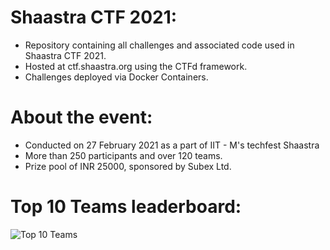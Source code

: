 # Shaastra CTF 2021:

+ Repository containing all challenges and associated code used in Shaastra CTF 2021.
+ Hosted at ctf.shaastra.org using the CTFd framework.
+ Challenges deployed via Docker Containers.

# About the event:
+ Conducted on 27 February 2021 as a part of IIT - M's techfest Shaastra
+ More than 250 participants and over 120 teams.
+ Prize pool of INR 25000, sponsored by Subex Ltd.

# Top 10 Teams leaderboard:
![Top 10 Teams](https://user-images.githubusercontent.com/59362872/110291377-dfa71300-8011-11eb-9ac8-5f6265d35b85.png)
